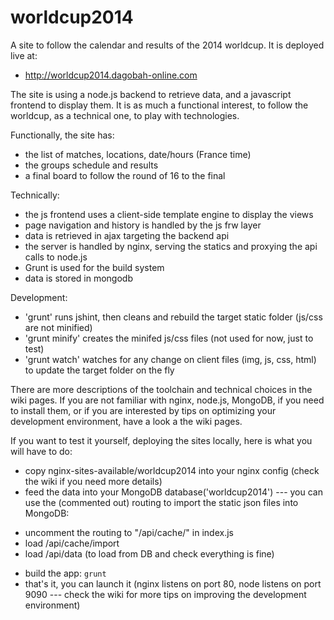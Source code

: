 worldcup2014
============

A site to follow the calendar and results of the 2014 worldcup. It is deployed live at:
- http://worldcup2014.dagobah-online.com

The site is using a node.js backend to retrieve data, and a javascript frontend to display them. It is as much
a functional interest, to follow the worldcup, as a technical one, to play with technologies.

Functionally, the site has:
- the list of matches, locations, date/hours (France time)
- the groups schedule and results
- a final board to follow the round of 16 to the final

Technically:
- the js frontend uses a client-side template engine to display the views
- page navigation and history is handled by the js frw layer
- data is retrieved in ajax targeting the backend api
- the server is handled by nginx, serving the statics and proxying the api calls to node.js
- Grunt is used for the build system
- data is stored in mongodb

Development:
- 'grunt' runs jshint, then cleans and rebuild the target static folder (js/css are not minified)
- 'grunt minify' creates the minifed js/css files (not used for now, just to test)
- 'grunt watch' watches for any change on client files (img, js, css, html) to update the target folder on the fly

There are more descriptions of the toolchain and technical choices in the wiki pages. If you are not familiar with
nginx, node.js, MongoDB, if you need to install them, or if you are interested by tips on optimizing your
development environment, have a look a the wiki pages. 

If you want to test it yourself, deploying the sites locally, here is what you will have to do:
- copy nginx-sites-available/worldcup2014 into your nginx config (check the wiki if you need more details)
- feed the data into your MongoDB database('worldcup2014') --- you can use the (commented out) routing
	to import the static json files into MongoDB:
 * uncomment the routing to "/api/cache/" in index.js
 * load /api/cache/import
 * load /api/data (to load from DB and check everything is fine)
- build the app: `grunt`
- that's it, you can launch it (nginx listens on port 80, node listens on port 9090 --- check the wiki for more tips
	on improving the development environment)